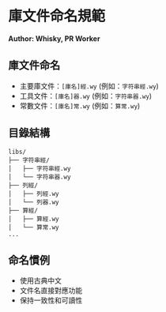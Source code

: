 # 庫文件命名規範

**Author: Whisky, PR Worker**

## 庫文件命名
- 主要庫文件：`[庫名]經.wy` (例如：`字符串經.wy`)
- 工具文件：`[庫名]器.wy` (例如：`字符串器.wy`)
- 常數文件：`[庫名]常.wy` (例如：`算常.wy`)

## 目錄結構
```
libs/
├── 字符串經/
│   ├── 字符串經.wy
│   └── 字符串器.wy
├── 列經/
│   ├── 列經.wy
│   └── 列器.wy
├── 算經/
│   ├── 算經.wy
│   └── 算常.wy
...
```

## 命名慣例
- 使用古典中文
- 文件名直接對應功能
- 保持一致性和可讀性